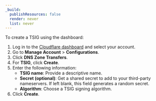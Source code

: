 ```yaml
---
_build:
  publishResources: false
  render: never
  list: never
---
```


To create a TSIG using the dashboard:

1. Log in to the [Cloudflare dashboard](https://dash.cloudflare.com/login) and select your account.
2. Go to **Manage Account** > **Configurations**.
3. Click **DNS Zone Transfers**.
4. For **TSIG**, click **Create**. 
5. Enter the following information:
    - **TSIG name**: Provide a descriptive name.
    - **Secret (optional)**: Get a shared secret to add to your third-party nameservers. If left blank, this field generates a random secret.
    - **Algorithm**: Choose a TSIG signing algorithm.
6. Click **Create**.